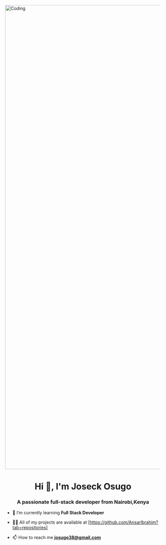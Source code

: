 <img align="center" alt="Coding" width="1500" src="https://www.web24zone.com/wp-content/uploads/2022/09/2c778e_89d09c380b7b4a09bcdbcb329c4734b3_mv2.gif">

<h1 align="center">Hi 👋, I'm Joseck Osugo</h1>
<h3 align="center">A passionate full-stack developer from Nairobi,Kenya</h3>

- 🌱 I’m currently learning **Full Stack Developer**

- 👨‍💻 All of my projects are available at [https://github.com/AnsarIbrahim?tab=repositories]

- 📫 How to reach me **josugo38@gmail.com**
